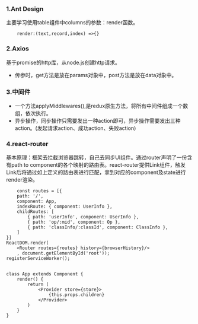 ### 1.Ant Design
主要学习使用table组件中columns的参数：render函数。

        render:(text,record,index) =>{}
### 2.Axios
基于promise的http库，从node.js创建http请求。

- 传参时，get方法是放在params对象中，post方法是放在data对象中。

### 3.中间件
- 一个方法applyMiddlewares(),是redux原生方法，将所有中间件组成一个数组，依次执行。
- 异步操作，同步操作只需要发出一种action即可，异步操作需要发出三种action。(发起请求action、成功action、失败action)

### 4.react-router
基本原理：框架去拦截浏览器跳转，自己去同步UI组件。通过router声明了一份含有path to component的各个映射的路由表。react-router提供Link组件，触发Link后将通过如上定义的路由表进行匹配，拿到对应的component及state进行render渲染。

        const routes = [{
        path: '/',
        component: App,
        indexRoute: { component: UserInfo },
        childRoutes: [
            { path: 'userInfo', component: UserInfo },
            { path: 'op/:mid', component: Op },
            { path: 'classInfo/:classId', component: ClassInfo },
        ]
    }]
    ReactDOM.render(
        <Router routes={routes} history={browserHistory}/>
        , document.getElementById('root'));
    registerServiceWorker();
    
    
    class App extends Component {
        render() {
            return (
                <Provider store={store}>
                    {this.props.children}
                </Provider>
            )
        }
    }